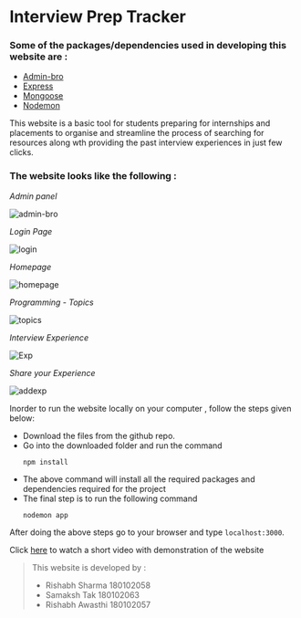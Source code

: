 # **Interview Prep Tracker**

### Some of the packages/dependencies used in developing this website are : 

*   [Admin-bro](https://adminbro.com/section-modules.html)
*   [Express](http://expressjs.com/)
*   [Mongoose](https://mongoosejs.com/docs/)
*   [Nodemon](https://nodemon.io/)

This website is a basic tool for students preparing for internships and placements to organise and streamline the process of searching for resources along wth providing the past interview experiences in just few clicks.

### The website looks like the following : 
*Admin panel*

![admin-bro](https://user-images.githubusercontent.com/45677985/107876050-83a50f00-6ee9-11eb-95cf-b0c21b1119c1.png)

*Login Page*

![login](https://user-images.githubusercontent.com/45677985/107876058-8869c300-6ee9-11eb-827f-f23884c0038e.png)

*Homepage*

![homepage](https://user-images.githubusercontent.com/45677985/107876064-8bfd4a00-6ee9-11eb-8142-228425341d80.png)

*Programming - Topics*

![topics](https://user-images.githubusercontent.com/45677985/107876066-8d2e7700-6ee9-11eb-830f-5c9e5d2bae38.png)

*Interview Experience*

![Exp](https://user-images.githubusercontent.com/45677985/107876062-8acc1d00-6ee9-11eb-9d90-550959632d53.png)

*Share your Experience*

![addexp](https://user-images.githubusercontent.com/45677985/107876061-8a338680-6ee9-11eb-8d9b-c44264b809e5.png)

Inorder to run the website locally on your computer , follow the steps given below:

*   Download the files from the github repo.
*    Go into the downloaded folder and run the command 
        ```
        npm install
        ```
*   The above command will install all the required packages and dependencies required for the project
*   The final step is to run the following command 
    ```
    nodemon app
    ```
After doing the above steps go to your browser and type `localhost:3000`.

Click [here](https://youtu.be/eizymb_YDo4) to watch a short video with demonstration of the website



>This website is developed by :
>  * Rishabh Sharma 180102058
>  * Samaksh Tak 180102063
>  * Rishabh Awasthi 180102057
